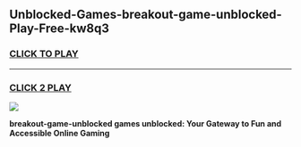 
## Unblocked-Games-breakout-game-unblocked-Play-Free-kw8q3
<h3>
<a href="https://premium76.site?title=breakout-game-unblocked&ref=23A">CLICK TO PLAY</a></h3>
<hr>

<h3>
<a href="https://premium76.site?title=breakout-game-unblocked&ref=23A">CLICK 2 PLAY</a>
  
</h3>

<a href="https://premium76.site?title=breakout-game-unblocked&ref=23A"><img src="https://clearcache.store/games.png"></a>


**breakout-game-unblocked games unblocked: Your Gateway to Fun and Accessible Online Gaming**
